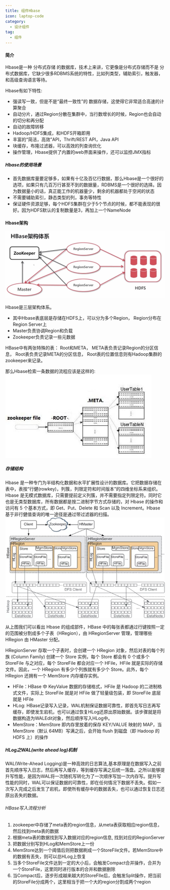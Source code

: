 ```yaml
---
title: 组件Hbase
icon: laptop-code
category:
  - 设计组件
tag:
  - 组件
---
```


#### 简介

Hbase是一种 分布式存储 的数据库，技术上来讲，它更像是分布式存储而不是 分布式数据库，它缺少很多RDBMS系统的特性，比如列类型，辅助索引，触发器，和高级查询语言等待。

Hbase有如下特性:

- 强读写一致，但是不是“最终一致性”的 数据存储，这使得它非常适合高速的计算聚合
- 自动分片，通过Region分散在集群中，当行数增长的时候，Region也会自动的切分和再分配
- 自动的故障转移
- Hadoop/HDFS集成，和HDFS开箱即用
- 丰富的“简洁，高效”API，Thrift/REST API，Java API
- 块缓存，布隆过滤器，可以高效的列查询优化
- 操作管理，Hbase提供了内置的web界面来操作，还可以监控JMX指标

##### Hbase的使用场景

- 首先数据库量要足够多，如果有十亿及百亿行数据，那么Hbase是一个很好的选项，如果只有几百万行甚至不到的数据量，RDBMS是一个很好的选择。因为数据量小的话，真正能工作的机器量少，剩余的机器都处于空闲的状态
- 不需要辅助索引，静态类型的列，事务等特性
- 保证硬件资源足够，每个HDFS集群在少于5个节点的时候，都不能表现的很好。因为HDFS默认的复制数量是3，再加上一个NameNode

#### Hbase架构

![img_87.png](img_87.png)

Hbase是三层架构体系。

- 其中Hbase表底层是存储在HDFS上，可以分为多个Region， Region分布在Region Server上
- Master负责协调Region和负载
- Zookeeper负责记录一些元数据

HBase中有两张特殊的表： Root和META， META表负责记录Region的分区信息， Root表负责记录META的分区信息， Root表的位置信息则有Hadoop集群的zookeeper来记录。

那么Hbase检索一条数据的流程应该是这样的:
![img_88.png](img_88.png)

##### 存储结构

Hbase 是一种专门为半结构化数据和水平扩展性设计的数据库。它把数据存储在表中，表按“行健(rowkey)，列簇，列限定符和时间版本”的四维坐标系来组织。Hbase 是无模式数据库，只需要提前定义列簇，并不需要指定列限定符。同时它也是无类型数据库，所有数据都是按二进制字节方式存储的，对 Hbase 的操作和访问有 5 个基本方式，即 Get、Put、Delete 和 Scan 以及 Increment。Hbase 基于非行健值查询的唯一途径是通过带过滤器的扫描。
![img_89.png](img_89.png)

从上图我们可以看出 Hbase 的组成部件，HBase 中的每张表都通过行键按照一定的范围被分割成多个子表（HRegion），由 HRegionServer 管理，管理哪些 HRegion 由 HMaster 分配。

HRegionServer 存取一个子表时，会创建一个 HRegion 对象，然后对表的每个列族 (Column Family) 创建一个 Store 实例，每个 Store 都会有 0 个或多个 StoreFile 与之对应，每个 StoreFile 都会对应一个 HFile，HFile 就是实际的存储文件。因此，一个 HRegion 有多少个列族就有多少个 Store。此外，每个 HRegion 还拥有一个 MemStore 内存缓存实例。

- HFile：HBase 中 KeyValue 数据的存储格式，HFile 是 Hadoop 的二进制格式文件，实际上 StoreFile 就是对 HFile 做了轻量级包装，即 StoreFile 底层就是 HFile
- HLog: HBase记录写入记录，WAL机制保证数据可靠性，即首先写日志再写缓存，即使发生宕机，也可以通过恢复HLog还原出原始数据。该步骤就是将数据构造为WALEdit对象，然后顺序写入HLog中。
- MemStore：MemStore 即内存里放着的保存 KEY/VALUE 映射的 MAP，当 MemStore（默认 64MB）写满之后，会开始 flush 到磁盘（即 Hadoop 的 HDFS 上）的操作

##### HLog之WAL(write ahead log)机制

WAL(Write-Ahead Logging)是一种高效的日志算法,基本原理是在数据写入之前首先顺序写入日志，然后再写入缓存，等到缓存写满之后统一落盘。之所以能够提升写性能，是因为WAL将一次随机写转化为了一次顺序写加一次内存写。提升写性能的同时，WAL可以保证数据的可靠性，即在任何情况下数据不丢失。假如一次写入完成之后发生了宕机，即使所有缓存中的数据丢失，也可以通过恢复日志还原出丢失的数据。

###### HBase写入流程分析

1. zookeeper中存储了meta表的region信息，从meta表获取相应region信息，然后找到meta表的数据
2. 根据meta表的数据找到写入数据对应的region信息, 找到对应的RegionServer
3. 把数据分别写到HLog和MemStore上一份
4. MemStore达到一个阈值后则把数据刷成一个StoreFile文件。若MemStore中的数据有丢失，则可以总HLog上恢复
5. 当多个StoreFile文件达到一定的大小后，会触发Compact合并操作，合并为一个StoreFile，这里同时进行版本的合并和数据删除
6. 当Compact后，逐步形成越来越大的StoreFIle后，会触发Split操作，把当前的StoreFile分成两个，这里相当于把一个大的region分割成两个region